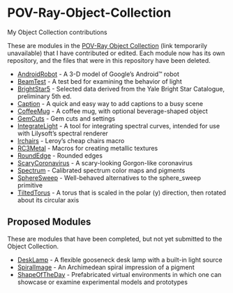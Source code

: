 # POV-Ray-Object-Collection
My Object Collection contributions

These are modules in the [POV-Ray Object Collection](http://lib.povray.org/) (link temporarily unavailable) that I have contributed or edited. Each module now has its own repository, and the files that were in this repository have been deleted.

- [AndroidRobot](https://github.com/CousinRicky/POV-AndroidRobot) - A 3-D model of Google’s Android™ robot
- [BeamTest](https://github.com/CousinRicky/POV-BeamTest) - A test bed for examining the behavior of light
- [BrightStar5](https://github.com/CousinRicky/POV-BrightStar5) - Selected data derived from the Yale Bright Star Catalogue, preliminary 5th ed.
- [Caption](https://github.com/CousinRicky/POV-Caption) - A quick and easy way to add captions to a busy scene
- [CoffeeMug](https://github.com/CousinRicky/POV-CoffeeMug) - A coffee mug, with optional beverage-shaped object
- [GemCuts](https://github.com/CousinRicky/POV-GemCuts) - Gem cuts and settings
- [IntegrateLight](https://github.com/CousinRicky/POV-IntegrateLight) - A tool for integrating spectral curves, intended for use with Lilysoft’s spectral renderer
- [lrchairs](https://github.com/CousinRicky/POV-lrchairs) - Leroy’s cheap chairs macro
- [RC3Metal](https://github.com/CousinRicky/POV-RC3Metal) - Macros for creating metallic textures
- [RoundEdge](https://github.com/CousinRicky/POV-RoundEdge) - Rounded edges
- [ScaryCoronavirus](https://github.com/CousinRicky/POV-ScaryCoronavirus) - A scary-looking Gorgon-like coronavirus
- [Spectrum](https://github.com/CousinRicky/POV-Spectrum) - Calibrated spectrum color maps and pigments
- [SphereSweep](https://github.com/CousinRicky/POV-SphereSweep) - Well-behaved alternatives to the sphere_sweep primitive
- [TiltedTorus](https://github.com/CousinRicky/POV-TiltedTorus) - A torus that is scaled in the polar (y) direction, then rotated about its circular axis

## Proposed Modules

These are modules that have been completed, but not yet submitted to the Object Collection.

- [DeskLamp](https://github.com/CousinRicky/POV-DeskLamp) - A flexible gooseneck desk lamp with a built-in light source
- [SpiralImage](https://github.com/CousinRicky/POV-SpiralImage) - An Archimedean spiral impression of a pigment
- [ShapeOfTheDay](https://github.com/CousinRicky/POV-ShapeOfTheDay) - Prefabricated virtual environments in which one can showcase or examine experimental models and prototypes
